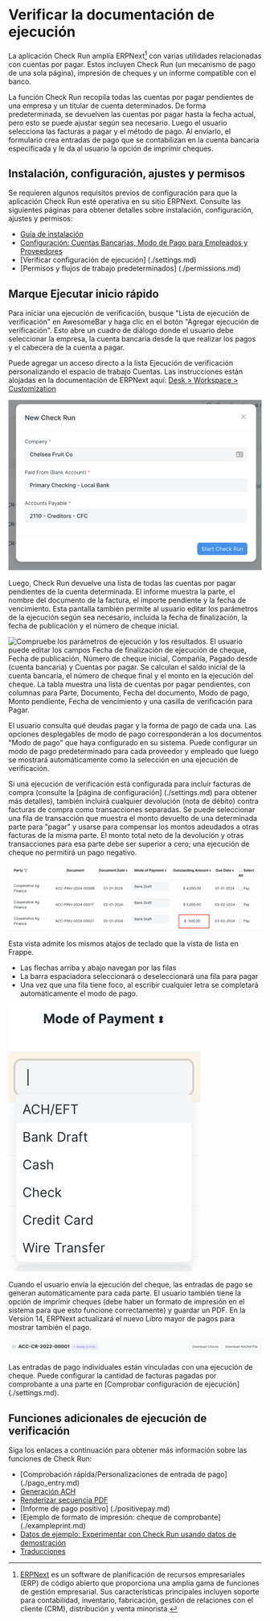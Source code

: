 # Verificar la documentación de ejecución

La aplicación Check Run amplía ERPNext[^1] con varias utilidades relacionadas con cuentas por pagar. Estos incluyen Check Run (un mecanismo de pago de una sola página), impresión de cheques y un informe compatible con el banco.

La función Check Run recopila todas las cuentas por pagar pendientes de una empresa y un titular de cuenta determinados. De forma predeterminada, se devuelven las cuentas por pagar hasta la fecha actual, pero esto se puede ajustar según sea necesario. Luego el usuario selecciona las facturas a pagar y el método de pago. Al enviarlo, el formulario crea entradas de pago que se contabilizan en la cuenta bancaria especificada y le da al usuario la opción de imprimir cheques.

## Instalación, configuración, ajustes y permisos

Se requieren algunos requisitos previos de configuración para que la aplicación Check Run esté operativa en su sitio ERPNext. Consulte las siguientes páginas para obtener detalles sobre instalación, configuración, ajustes y permisos:

- [Guía de instalación](./installationguide.md)
- [Configuración: Cuentas Bancarias, Modo de Pago para Empleados y Proveedores](./configuration.md)
- [Verificar configuración de ejecución] (./settings.md)
- [Permisos y flujos de trabajo predeterminados] (./permissions.md)

## Marque Ejecutar inicio rápido

Para iniciar una ejecución de verificación, busque "Lista de ejecución de verificación" en AwesomeBar y haga clic en el botón "Agregar ejecución de verificación". Esto abre un cuadro de diálogo donde el usuario debe seleccionar la empresa, la cuenta bancaria desde la que realizar los pagos y el cabecera de la cuenta a pagar. 

<consejo de rebajas>
Puede agregar un acceso directo a la lista Ejecución de verificación personalizando el espacio de trabajo Cuentas. Las instrucciones están alojadas en la documentación de ERPNext aquí: <a href="https://frappeframework.com/docs/v14/user/en/desk/workspace/customization">Desk > Workspace > Customization</a>
</markdown-tip>

![Nuevo cuadro de diálogo Ejecución de cheque que muestra los campos obligatorios que el usuario debe completar para Compañía, Pagado desde (cuenta bancaria) y Cuentas por pagar.](./assets/InitiatingCheckRunDialogue.png)

Luego, Check Run devuelve una lista de todas las cuentas por pagar pendientes de la cuenta determinada. El informe muestra la parte, el nombre del documento de la factura, el importe pendiente y la fecha de vencimiento. Esta pantalla también permite al usuario editar los parámetros de la ejecución según sea necesario, incluida la fecha de finalización, la fecha de publicación y el número de cheque inicial.

![Compruebe los parámetros de ejecución y los resultados. El usuario puede editar los campos Fecha de finalización de ejecución de cheque, Fecha de publicación, Número de cheque inicial, Compañía, Pagado desde (cuenta bancaria) y Cuentas por pagar. Se calculan el saldo inicial de la cuenta bancaria, el número de cheque final y el monto en la ejecución del cheque. La tabla muestra una lista de cuentas por pagar pendientes, con columnas para Parte, Documento, Fecha del documento, Modo de pago, Monto pendiente, Fecha de vencimiento y una casilla de verificación para Pagar.](./assets/CheckRunScreen.png)

El usuario consulta qué deudas pagar y la forma de pago de cada una. Las opciones desplegables de modo de pago corresponderán a los documentos "Modo de pago" que haya configurado en su sistema. Puede configurar un modo de pago predeterminado para cada proveedor y empleado que luego se mostrará automáticamente como la selección en una ejecución de verificación.

Si una ejecución de verificación está configurada para incluir facturas de compra (consulte la [página de configuración] (./settings.md) para obtener más detalles), también incluirá cualquier devolución (nota de débito) contra facturas de compra como transacciones separadas. Se puede seleccionar una fila de transacción que muestra el monto devuelto de una determinada parte para "pagar" y usarse para compensar los montos adeudados a otras facturas de la misma parte. El monto total neto de la devolución y otras transacciones para esa parte debe ser superior a cero; una ejecución de cheque no permitirá un pago negativo.

![Captura de pantalla que muestra tres transacciones para una parte en una ejecución de cheques, donde una de las transacciones es una devolución de $500. Esta fila se puede seleccionar para "pagar" y compensar los montos de otras filas siempre que el monto total a pagar a la parte determinada sea mayor que cero.](./assets/return-debit_note.png)

<consejo de rebajas>

Esta vista admite los mismos atajos de teclado que la vista de lista en Frappe.

 - Las flechas arriba y abajo navegan por las filas
 - La barra espaciadora seleccionará o deseleccionará una fila para pagar
 - Una vez que una fila tiene foco, al escribir cualquier letra se completará automáticamente el modo de pago.

</markdown-tip>

![Vista detallada del menú desplegable de la forma de pago. Las opciones incluyen ACH/EFT, giro bancario, efectivo, cheque, tarjeta de crédito y transferencia bancaria. Las opciones dependerán de qué documentos de Modo de pago están definidos en el sitio ERPNext.](./assets/ModeOfPayment.png)

Cuando el usuario envía la ejecución del cheque, las entradas de pago se generan automáticamente para cada parte. El usuario también tiene la opción de imprimir cheques (debe haber un formato de impresión en el sistema para que esto funcione correctamente) y guardar un PDF. En la Versión 14, ERPNext actualizará el nuevo Libro mayor de pagos para mostrar también el pago.

![Captura de pantalla que muestra los botones con acciones disponibles después de que la ejecución de verificación se envíe correctamente. El estado muestra "Listo para imprimir" y hay botones para "Descargar cheques" y "Descargar archivo NACHA".](./assets/PostSubmissionOptions.png)

Las entradas de pago individuales están vinculadas con una ejecución de cheque. Puede configurar la cantidad de facturas pagadas por comprobante a una parte en [Comprobar configuración de ejecución] (./settings.md).

## Funciones adicionales de ejecución de verificación

Siga los enlaces a continuación para obtener más información sobre las funciones de Check Run:

- [Comprobación rápida/Personalizaciones de entrada de pago] (./pago_entry.md)
- [Generación ACH](./achgeneración.md)
- [Renderizar secuencia PDF](./renderpdfsequence.md)
- [Informe de pago positivo] (./positivepay.md)
- [Ejemplo de formato de impresión: cheque de comprobante] (./exampleprint.md)
- [Datos de ejemplo: Experimentar con Check Run usando datos de demostración](./exampledata.md)
- [Traducciones](./translations.md)

[^1]: [ERPNext](https://erpnext.com/) es un software de planificación de recursos empresariales (ERP) de código abierto que proporciona una amplia gama de funciones de gestión empresarial. Sus características principales incluyen soporte para contabilidad, inventario, fabricación, gestión de relaciones con el cliente (CRM), distribución y venta minorista.
